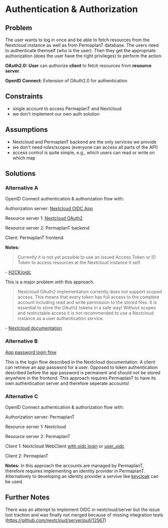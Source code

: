 # Authentication & Authorization

## Problem
The user wants to log in once and be able to fetch resources
from the Nextcloud instance as well as from PermaplanT database.
The users need to authenticate themself (who is the user).
Then they get the appropriate authorization (does the user have the right privileges) to perform the action.

**OAuth2.0:** **User** can authorize **client** to fetch resources from **resource server**.

**OpenID Connect:** Extension of OAuth2.0 for authentication

## Constraints

- single account to access PermaplanT and Nextcloud
- we don't implement our own auth solution

## Assumptions

- Nextcloud and PermaplanT backend are the only services we provide
- we don't need roles/scopes (everyone can access all parts of the API)
- access control is quite simple, e.g., which users can read or write on which map

## Solutions

### Alternative A
OpenID Connect authentication & authorization flow with:

Authorization server: [Nextcloud OIDC App](https://github.com/H2CK/oidc)

Resource server 1: [Nextcloud OAuth2](https://docs.nextcloud.com/server/latest/admin_manual/configuration_server/oauth2.html)

Resource server 2: PermaplanT backend

Client: PermaplanT frontend

**Notes:**
> Currently it is not yet possible to use an issued Access Token or ID Token to access resources at the Nextcloud instance it self.

\- [H2CK/oidc](https://github.com/H2CK/oidc)

This is a major problem with this approach.

> Nextcloud OAuth2 implementation currently does not support scoped access.
> This means that every token has
> full access to the complete account including read and write permission to the stored files.
> It is essential to store the OAuth2 tokens in a safe way!
> Without scopes and restrictable access it is
> not recommended to use a Nextcloud instance as a user authentication service.

\- [Nextcloud documentation](https://docs.nextcloud.com/server/latest/admin_manual/configuration_server/oauth2.html)

### Alternative B
[App password login flow](https://docs.nextcloud.com/server/latest/developer_manual/client_apis/LoginFlow/index.html)

This is the login flow described in the Nextcloud documentation.
A client can retrieve an app password for a user.
Opposed to token authentication described before the app password
is permanent and should not be stored anywhere in the frontend.
This approach requires PermaplanT to have its own authentication server
and therefore seperate accounts!

### Alternative C
OpenID Connect authentication & authorization flow with:

Authorization server: PermaplanT

Resource server 1: Nextcloud

Resource server 2: PermaplanT

Client 1: Nextcloud WebClient [with oidc login](https://github.com/pulsejet/nextcloud-oidc-login) or [user\_oidc](https://github.com/nextcloud/user_oidc)

Client 2: PermaplanT

**Notes:**
In this approach the accounts are managed by PermaplanT,
therefore requires implementing an identity provider in PermaplanT.
Alternatively to developing an identity provider a servive like [keycloak](https://www.keycloak.org/) can be used.

## Further Notes
There was an attempt to implement OIDC in nextcloud/server but the issue lost traction and was finally not merged because of missing integration tests (https://github.com/nextcloud/server/pull/12567)

